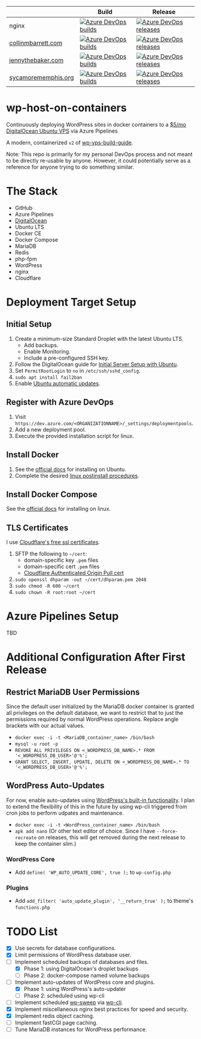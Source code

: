 |                                                     | Build                                                                                                                                                                                                              | Release                                                                                                                                                                                                           |
| --------------------------------------------------- | ------------------------------------------------------------------------------------------------------------------------------------------------------------------------------------------------------------------ | ----------------------------------------------------------------------------------------------------------------------------------------------------------------------------------------------------------------- |
| nginx                                               | [![Azure DevOps builds](https://img.shields.io/azure-devops/build/collinbarrett/5afed59e-e8b7-4bd3-9704-5c9d945dffd4/22)](https://dev.azure.com/collinbarrett/wp-host-on-containers/_build/latest?definitionId=22) | [![Azure DevOps releases](https://img.shields.io/azure-devops/release/collinbarrett/5afed59e-e8b7-4bd3-9704-5c9d945dffd4/2/2)](https://dev.azure.com/collinbarrett/wp-host-on-containers/_release?definitionId=2) |
| [collinmbarrett.com](https://collinmbarrett.com/)   | [![Azure DevOps builds](https://img.shields.io/azure-devops/build/collinbarrett/5afed59e-e8b7-4bd3-9704-5c9d945dffd4/23)](https://dev.azure.com/collinbarrett/wp-host-on-containers/_build/latest?definitionId=23) | [![Azure DevOps releases](https://img.shields.io/azure-devops/release/collinbarrett/5afed59e-e8b7-4bd3-9704-5c9d945dffd4/4/4)](https://dev.azure.com/collinbarrett/wp-host-on-containers/_release?definitionId=4) |
| [jennythebaker.com](https://jennythebaker.com/)     | [![Azure DevOps builds](https://img.shields.io/azure-devops/build/collinbarrett/5afed59e-e8b7-4bd3-9704-5c9d945dffd4/24)](https://dev.azure.com/collinbarrett/wp-host-on-containers/_build/latest?definitionId=24) | [![Azure DevOps releases](https://img.shields.io/azure-devops/release/collinbarrett/5afed59e-e8b7-4bd3-9704-5c9d945dffd4/5/5)](https://dev.azure.com/collinbarrett/wp-host-on-containers/_release?definitionId=5) |
| [sycamorememphis.org](https://sycamorememphis.org/) | [![Azure DevOps builds](https://img.shields.io/azure-devops/build/collinbarrett/5afed59e-e8b7-4bd3-9704-5c9d945dffd4/25)](https://dev.azure.com/collinbarrett/wp-host-on-containers/_build/latest?definitionId=25) | [![Azure DevOps releases](https://img.shields.io/azure-devops/release/collinbarrett/5afed59e-e8b7-4bd3-9704-5c9d945dffd4/6/6)](https://dev.azure.com/collinbarrett/wp-host-on-containers/_release?definitionId=6) |

# wp-host-on-containers

Continuously deploying WordPress sites in docker containers to a [\$5/mo DigitalOcean Ubuntu VPS](https://m.do.co/c/fea63c0a77d1 "DigitalOcean Affiliate Link") via Azure Pipelines

A modern, containerized `v2` of [wp-vps-build-guide](https://github.com/collinbarrett/wp-vps-build-guide).

Note: This repo is primarily for my personal DevOps process and not meant to be directly re-usable by anyone. However, it could potentially serve as a reference for anyone trying to do something similar.

# The Stack

- GitHub
- Azure Pipelines
- [DigitalOcean](https://m.do.co/c/fea63c0a77d1 "DigitalOcean Affiliate Link")
- Ubuntu LTS
- Docker CE
- Docker Compose
- MariaDB
- Redis
- php-fpm
- WordPress
- nginx
- Cloudflare

# Deployment Target Setup

## Initial Setup

1. Create a minimum-size Standard Droplet with the latest Ubuntu LTS.
   - Add backups.
   - Enable Monitoring.
   - Include a pre-configured SSH key.
2. Follow the DigitalOcean guide for [Initial Server Setup with Ubuntu](https://www.digitalocean.com/community/tutorials/initial-server-setup-with-ubuntu-18-04).
3. Set `PermitRootLogin` to `no` in `/etc/ssh/sshd_config`.
4. `sudo apt install fail2ban`
5. Enable [Ubuntu automatic updates](https://help.ubuntu.com/lts/serverguide/automatic-updates.html.en).

## Register with Azure DevOps

1. Visit `https://dev.azure.com/<ORGANIZATIONNAME>/_settings/deploymentpools`.
2. Add a new deployment pool.
3. Execute the provided installation script for linux.

## Install Docker

1. See the [official docs](https://docs.docker.com/install/linux/docker-ce/ubuntu/) for installing on Ubuntu.
2. Complete the desired [linux postinstall procedures](https://docs.docker.com/install/linux/linux-postinstall/).

## Install Docker Compose

See the [official docs](https://docs.docker.com/compose/install/) for installing on linux.

## TLS Certificates

I use [Cloudflare's free ssl certificates](https://www.cloudflare.com/ssl/).

1. SFTP the following to `~/cert`:
   - domain-specific key `.pem` files
   - domain-specific cert `.pem` files
   - [Cloudflare Authenticated Origin Pull cert](https://support.cloudflare.com/hc/en-us/article_attachments/201243967/origin-pull-ca.pem)
2. `sudo openssl dhparam -out ~/cert/dhparam.pem 2048`
3. `sudo chmod -R 600 ~/cert`
4. `sudo chown -R root:root ~/cert`

# Azure Pipelines Setup

TBD

# Additional Configuration After First Release

## Restrict MariaDB User Permissions

Since the default user initialized by the MariaDB docker container is granted all privileges on the default database, we want to restrict that to just the permissions required by normal WordPress operations. Replace angle brackets with our actual values.

- `docker exec -i -t <MariaDB_container_name> /bin/bash`
- `mysql -u root -p`
- `REVOKE ALL PRIVILEGES ON <_WORDPRESS_DB_NAME>.* FROM '<_WORDPRESS_DB_USER>'@'%';`
- `GRANT SELECT, INSERT, UPDATE, DELETE ON <_WORDPRESS_DB_NAME>.* TO '<_WORDPRESS_DB_USER>'@'%';`

## WordPress Auto-Updates

For now, enable auto-updates using [WordPress's built-in functionality](https://codex.wordpress.org/Configuring_Automatic_Background_Updates). I plan to extend the flexibility of this in the future by using wp-cli triggered from cron jobs to perform udpates and maintenance.

- `docker exec -i -t <WordPress_container_name> /bin/bash`
- `apk add nano` (Or other text editor of choice. Since I have `--force-recreate` on releases, this will get removed during the next release to keep the container slim.)

### WordPress Core

- Add `define( 'WP_AUTO_UPDATE_CORE', true );` to `wp-config.php`

### Plugins

- Add `add_filter( 'auto_update_plugin', '__return_true' );` to theme's `functions.php`

# TODO List

- [x] Use secrets for database configurations.
- [x] Limit permissions of WordPress database user.
- [ ] Implement scheduled backups of databases and files.
  - [x] Phase 1: using DigitalOcean's droplet backups
  - [ ] Phase 2: docker-compose named volume backups
- [ ] Implement auto-updates of WordPress core and plugins.
  - [x] Phase 1: using WordPress's auto-updater
  - [ ] Phase 2: scheduled using wp-cli
- [ ] Implement scheduled [wp-sweep](https://github.com/lesterchan/wp-sweep) via [wp-cli](https://wp-cli.org/).
- [x] Implement miscellaneous nginx best practices for speed and security.
- [x] Implement redis object caching.
- [ ] Implement fastCGI page caching.
- [ ] Tune MariaDB instances for WordPress performance.
